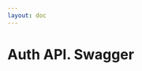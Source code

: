 ```yaml
---
layout: doc
---
```


# Auth API. Swagger

<Swagger id="auth_api" url="https://api.darktheater.net/auth/openapi.json" />

